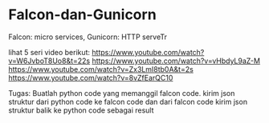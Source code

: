 # Falcon-dan-Gunicorn
Falcon: micro services, Gunicorn: HTTP serveTr

lihat 5 seri video berikut:
https://www.youtube.com/watch?v=W6JvboT8Uo8&t=22s
https://www.youtube.com/watch?v=vHbdyL9aZ-M
https://www.youtube.com/watch?v=Zx3LmI8tb0A&t=2s
https://www.youtube.com/watch?v=8vZfEarQC10

Tugas:
Buatlah python code yang memanggil falcon code.
kirim json struktur dari python code ke falcon code dan dari falcon code kirim json struktur balik ke python code sebagai result

